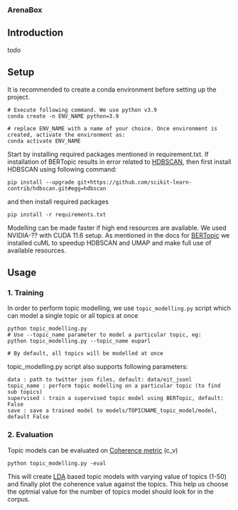 ### ArenaBox

## Introduction

todo

## Setup

It is recommended to create a conda environment before setting up the project.
```
# Execute following command. We use python v3.9
conda create -n ENV_NAME python=3.9

# replace ENV_NAME with a name of your choice. Once environment is created, activate the environment as:
conda activate ENV_NAME
```

Start by installing required packages mentioned in requirement.txt. If installation of BERTopic results in error related to 
[HDBSCAN](https://github.com/scikit-learn-contrib/hdbscan), then first install HDBSCAN using following command:

```
pip install --upgrade git+https://github.com/scikit-learn-contrib/hdbscan.git#egg=hdbscan
```
and then install required packages 

```
pip install -r requirements.txt
```

Modelling can be made faster if high end resources are available. We used NVIDIA-??
with CUDA 11.6 setup. As mentioned in the docs for [BERTopic](https://maartengr.github.io/BERTopic/faq.html#can-i-use-the-gpu-to-speed-up-the-model)
we installed cuML to speedup HDBSCAN and UMAP and make full use of available resources.
## Usage

### 1. Training
In order to perform topic modelling, we use `topic_modelling.py` 
script which can model a single topic or all topics at once
```
python topic_modelling.py
# Use --topic_name parameter to model a particular topic, eg:
python topic_modelling.py --topic_name euparl

# By default, all topics will be modelled at once
```

topic_modelling.py script also supports following parameters:
```
data : path to twitter json files, default: data/eit_jsonl
topic_name : perform topic modelling on a particular topic (to find sub topics)
supervised : train a supervised topic model using BERTopic, default: False
save : save a trained model to models/TOPICNAME_topic_model/model, default False
```

### 2. Evaluation
Topic models can be evaluated on [Coherence metric](https://radimrehurek.com/gensim/models/coherencemodel.html) (c_v)

```
python topic_modelling.py -eval
```

This will create [LDA](https://radimrehurek.com/gensim/models/ldamodel.html) based topic models with varying value of topics (1-50) and finally plot
the coherence value against the topics. This help us choose the optmial value for the number
of topics model should look for in the corpus.
<!--
**arenabox/ArenaBox** is a ✨ _special_ ✨ repository because its `README.md` (this file) appears on your GitHub profile.

Here are some ideas to get you started:

- 🔭 I’m currently working on ...
- 🌱 I’m currently learning ...
- 👯 I’m looking to collaborate on ...
- 🤔 I’m looking for help with ...
- 💬 Ask me about ...
- 📫 How to reach me: ...
- 😄 Pronouns: ...
- ⚡ Fun fact: ...
-->
